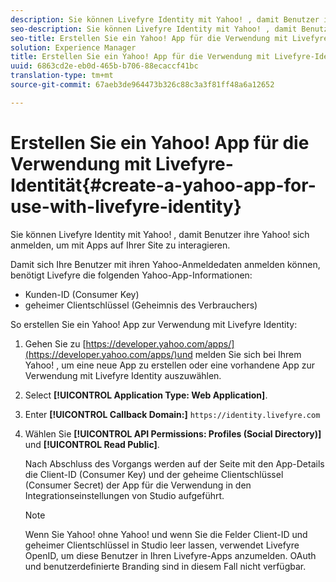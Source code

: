 ```yaml
---
description: Sie können Livefyre Identity mit Yahoo! , damit Benutzer ihre Yahoo! sich anmelden, um mit Apps auf Ihrer Site zu interagieren.
seo-description: Sie können Livefyre Identity mit Yahoo! , damit Benutzer ihre Yahoo! sich anmelden, um mit Apps auf Ihrer Site zu interagieren.
seo-title: Erstellen Sie ein Yahoo! App für die Verwendung mit Livefyre-Identität
solution: Experience Manager
title: Erstellen Sie ein Yahoo! App für die Verwendung mit Livefyre-Identität
uuid: 6863cd2e-eb0d-465b-b706-88ecaccf41bc
translation-type: tm+mt
source-git-commit: 67aeb3de964473b326c88c3a3f81ff48a6a12652

---
```



# Erstellen Sie ein Yahoo! App für die Verwendung mit Livefyre-Identität{#create-a-yahoo-app-for-use-with-livefyre-identity}

Sie können Livefyre Identity mit Yahoo! , damit Benutzer ihre Yahoo! sich anmelden, um mit Apps auf Ihrer Site zu interagieren.

Damit sich Ihre Benutzer mit ihren Yahoo-Anmeldedaten anmelden können, benötigt Livefyre die folgenden Yahoo-App-Informationen:

* Kunden-ID (Consumer Key)
* geheimer Clientschlüssel (Geheimnis des Verbrauchers)

So erstellen Sie ein Yahoo! App zur Verwendung mit Livefyre Identity:

1. Gehen Sie zu [https://developer.yahoo.com/apps/](https://developer.yahoo.com/apps/)und melden Sie sich bei Ihrem Yahoo! , um eine neue App zu erstellen oder eine vorhandene App zur Verwendung mit Livefyre Identity auszuwählen.
1. Select **[!UICONTROL Application Type: Web Application]**.
1. Enter **[!UICONTROL Callback Domain:]** `https://identity.livefyre.com`
1. Wählen Sie **[!UICONTROL API Permissions: Profiles (Social Directory)]** und **[!UICONTROL Read Public]**.

   Nach Abschluss des Vorgangs werden auf der Seite mit den App-Details die Client-ID (Consumer Key) und der geheime Clientschlüssel (Consumer Secret) der App für die Verwendung in den Integrationseinstellungen von Studio aufgeführt.

   >[!NOTE]
   >
   >Wenn Sie Yahoo! ohne Yahoo! und wenn Sie die Felder Client-ID und geheimer Clientschlüssel in Studio leer lassen, verwendet Livefyre OpenID, um diese Benutzer in Ihren Livefyre-Apps anzumelden. OAuth und benutzerdefinierte Branding sind in diesem Fall nicht verfügbar.